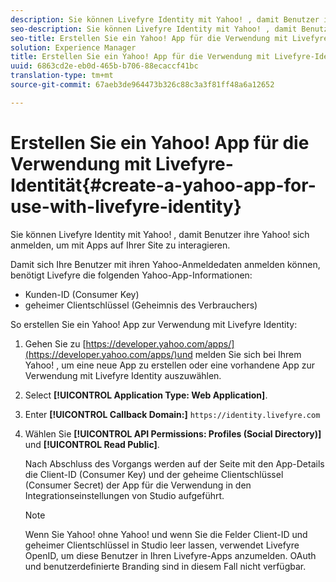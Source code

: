 ```yaml
---
description: Sie können Livefyre Identity mit Yahoo! , damit Benutzer ihre Yahoo! sich anmelden, um mit Apps auf Ihrer Site zu interagieren.
seo-description: Sie können Livefyre Identity mit Yahoo! , damit Benutzer ihre Yahoo! sich anmelden, um mit Apps auf Ihrer Site zu interagieren.
seo-title: Erstellen Sie ein Yahoo! App für die Verwendung mit Livefyre-Identität
solution: Experience Manager
title: Erstellen Sie ein Yahoo! App für die Verwendung mit Livefyre-Identität
uuid: 6863cd2e-eb0d-465b-b706-88ecaccf41bc
translation-type: tm+mt
source-git-commit: 67aeb3de964473b326c88c3a3f81ff48a6a12652

---
```



# Erstellen Sie ein Yahoo! App für die Verwendung mit Livefyre-Identität{#create-a-yahoo-app-for-use-with-livefyre-identity}

Sie können Livefyre Identity mit Yahoo! , damit Benutzer ihre Yahoo! sich anmelden, um mit Apps auf Ihrer Site zu interagieren.

Damit sich Ihre Benutzer mit ihren Yahoo-Anmeldedaten anmelden können, benötigt Livefyre die folgenden Yahoo-App-Informationen:

* Kunden-ID (Consumer Key)
* geheimer Clientschlüssel (Geheimnis des Verbrauchers)

So erstellen Sie ein Yahoo! App zur Verwendung mit Livefyre Identity:

1. Gehen Sie zu [https://developer.yahoo.com/apps/](https://developer.yahoo.com/apps/)und melden Sie sich bei Ihrem Yahoo! , um eine neue App zu erstellen oder eine vorhandene App zur Verwendung mit Livefyre Identity auszuwählen.
1. Select **[!UICONTROL Application Type: Web Application]**.
1. Enter **[!UICONTROL Callback Domain:]** `https://identity.livefyre.com`
1. Wählen Sie **[!UICONTROL API Permissions: Profiles (Social Directory)]** und **[!UICONTROL Read Public]**.

   Nach Abschluss des Vorgangs werden auf der Seite mit den App-Details die Client-ID (Consumer Key) und der geheime Clientschlüssel (Consumer Secret) der App für die Verwendung in den Integrationseinstellungen von Studio aufgeführt.

   >[!NOTE]
   >
   >Wenn Sie Yahoo! ohne Yahoo! und wenn Sie die Felder Client-ID und geheimer Clientschlüssel in Studio leer lassen, verwendet Livefyre OpenID, um diese Benutzer in Ihren Livefyre-Apps anzumelden. OAuth und benutzerdefinierte Branding sind in diesem Fall nicht verfügbar.